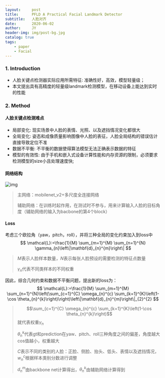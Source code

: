 ```yaml
---
layout:     post
title:      PFLD A Practical Facial Landmark Detector
subtitle:   人脸对齐
date:       2020-06-02
author:     JY
header-img: img/post-bg.jpg
catalog: true
tags:
    - paper
    - Facial
---
```




### 1. Introduction

- 人脸关键点检测器实际应用所需特征: 准确性好，高效，模型轻量级；
- 本文提出具有高精度的轻量级landmark检测模型，在移动设备上能达到实时的性能

### 2. Method

#### **人脸关键点检测难点**

- 局部变化: 现实场景中人脸的表情、光照、以及遮挡情况变化都很大
- 全局变化: 姿态和成像质量影响图像中人脸的表征，人脸全局结构的错误估计直接导致定位不准
- 数据不平衡: 不平衡的数据使得算法模型无法正确表示数据的特征
- 模型的有效性: 由于手机和嵌入式设备计算性能和内存资源的限制，必须要求检测模型的size小且处理速度快;



#### **网络结构**

![img](https://github.com/ZJU-CVs/zju-cvs.github.io/raw/master/img/picture/PFLD.png)

> 主网络：mobilenet_v2+多尺度全连接网络
>
> 辅助网络：在训练时起作用，在测试时不参与，用来计算输入人脸的目标角度（辅助网络的输入为bacbone的第4个block）



#### Loss 

考虑三个欧拉角（yaw，pitch，roll），并将三种全局的变化约束加入到loss中
$$
\mathcal{L}:=\frac{1}{M} \sum_{m=1}^{M} \sum_{n=1}^{N} 	\gamma_{n}\left\|\mathbf{d}_{n}^{m}\right\|
$$

> $M$表示人脸样本数量，$N$表示每张人脸预设的需要检测的特征点数量
>
> $\gamma_n$代表不同类样本的不同权重



因此，综合几何约束和数据不平衡问题，提出新的loss为：
$$
\mathcal{L}:=\frac{1}{M} \sum_{m=1}^{M} \sum_{n=1}^{N}\left(\sum_{c=1}^{C} \omega_{n}^{c} \sum_{k=1}^{K}\left(1-\cos \theta_{n}^{k}\right)\right)\left\|\mathbf{d}_{n}^{m}\right\|_{2}^{2}
$$

> $$\sum_{c=1}^{C} \omega_{n}^{c} \sum_{k=1}^{K}\left(1-\cos \theta_{n}^{k}\right)$$就代表权重$\gamma_n$
>
> $\theta^k_n$代表gt和prediction在yaw、pitch、roll三种角度之间的偏差，角度越大cos值越小，权重越大
>
> $C$表示不同的类别的人脸：正脸、侧脸、抬头、低头、表情以及遮挡情况，$w_n^c$根据样本类别分数进行调整
>
> $d_n^m$由backbone net计算得出，$\theta^k_n$由辅助网络计算得到

